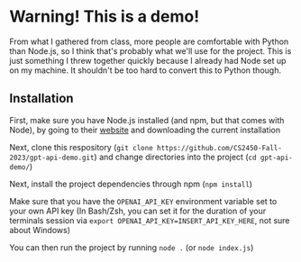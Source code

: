 # Warning! This is a demo!
From what I gathered from class, more people are comfortable with Python than Node.js, so I think that's probably what we'll use for the project. This is just something I threw together quickly because I already had Node set up on my machine. It shouldn't be too hard to convert this to Python though.

## Installation
First, make sure you have Node.js installed (and npm, but that comes with Node), by going to their [website](https://nodejs.org/en/) and downloading the current installation

Next, clone this respository (`git clone https://github.com/CS2450-Fall-2023/gpt-api-demo.git`) and change directories into the project (`cd gpt-api-demo/`)

Next, install the project dependencies through npm (`npm install`)

Make sure that you have the `OPENAI_API_KEY` environment variable set to your own API key (In Bash/Zsh, you can set it for the duration of your terminals session via `export OPENAI_API_KEY=INSERT_API_KEY_HERE`, not sure about Windows)

You can then run the project by running `node .` (or `node index.js`)
